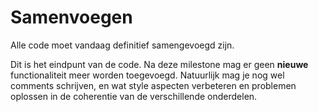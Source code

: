 # Samenvoegen

Alle code moet vandaag definitief samengevoegd zijn.

Dit is het eindpunt van de code. Na deze milestone mag er geen **nieuwe** functionaliteit meer worden toegevoegd. Natuurlijk mag je nog wel comments schrijven, en wat style aspecten verbeteren en problemen oplossen in de coherentie van de verschillende onderdelen.
